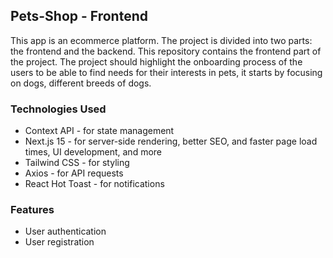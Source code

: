 ## Pets-Shop - Frontend

This app is an ecommerce platform. The project is divided into two parts: the frontend and the backend. This repository contains the frontend part of the project. The project should highlight the onboarding process of the users to be able to find needs for their interests in pets, it starts by focusing on dogs, different breeds of dogs.

### Technologies Used

- Context API - for state management
- Next.js 15 - for server-side rendering, better SEO, and faster page load times, UI development, and more
- Tailwind CSS - for styling
- Axios - for API requests
- React Hot Toast - for notifications

### Features

- User authentication
- User registration
